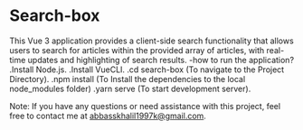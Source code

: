 # Search-box
This Vue 3 application provides a client-side search functionality that allows users to search for articles within the provided array of articles, with real-time updates and highlighting of search results.
-how to run the application?
.Install Node.js.
.Install VueCLI.
.cd search-box (To navigate to the Project Directory).
.npm install (To Install the dependencies to the local node_modules folder)
.yarn serve (To start development server).

Note: If you have any questions or need assistance with this project, feel free to contact me at abbasskhalil1997k@gmail.com.
